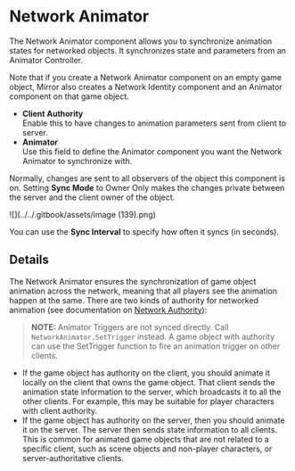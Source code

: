 # Network Animator

The Network Animator component allows you to synchronize animation states for networked objects. It synchronizes state and parameters from an Animator Controller.

Note that if you create a Network Animator component on an empty game object, Mirror also creates a Network Identity component and an Animator component on that game object.

- **Client Authority**\
  &#x20;Enable this to have changes to animation parameters sent from client to server.
- **Animator**\
  &#x20;Use this field to define the Animator component you want the Network Animator to synchronize with.

Normally, changes are sent to all observers of the object this component is on. Setting **Sync Mode** to Owner Only makes the changes private between the server and the client owner of the object.

![](../../.gitbook/assets/image (139).png)

You can use the **Sync Interval** to specify how often it syncs (in seconds).

## Details <a href="#details" id="details"></a>

The Network Animator ensures the synchronization of game object animation across the network, meaning that all players see the animation happen at the same. There are two kinds of authority for networked animation (see documentation on [Network Authority](../guides/authority.md)):

> **NOTE:** Animator Triggers are not synced directly. Call `NetworkAnimator.SetTrigger` instead. A game object with authority can use the SetTrigger function to fire an animation trigger on other clients.

- If the game object has authority on the client, you should animate it locally on the client that owns the game object. That client sends the animation state information to the server, which broadcasts it to all the other clients. For example, this may be suitable for player characters with client authority.
- If the game object has authority on the server, then you should animate it on the server. The server then sends state information to all clients. This is common for animated game objects that are not related to a specific client, such as scene objects and non-player characters, or server-authoritative clients.
